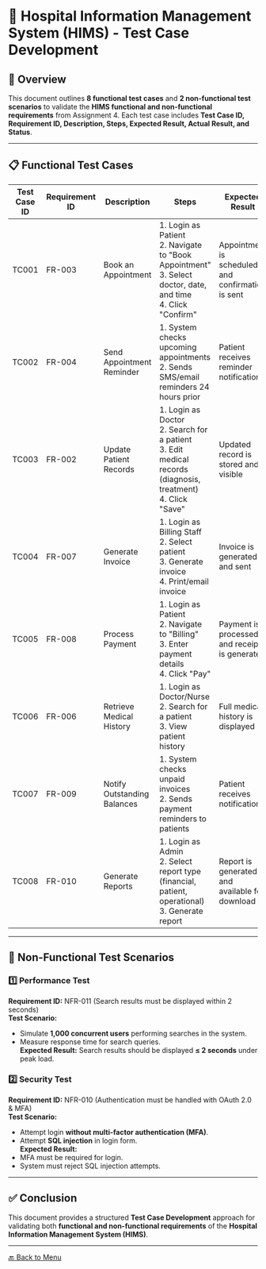 # 🏥 Hospital Information Management System (HIMS) - Test Case Development

## 📌 Overview
This document outlines **8 functional test cases** and **2 non-functional test scenarios** to validate the **HIMS functional and non-functional requirements** from Assignment 4. Each test case includes **Test Case ID, Requirement ID, Description, Steps, Expected Result, Actual Result, and Status**.

---

## 📋 Functional Test Cases  

| **Test Case ID** | **Requirement ID** | **Description** | **Steps** | **Expected Result** | **Actual Result** | **Status** |
|-----------------|------------------|----------------|-----------|------------------|----------------|--------|
| TC001 | FR-003 | Book an Appointment | 1. Login as Patient <br> 2. Navigate to "Book Appointment" <br> 3. Select doctor, date, and time <br> 4. Click "Confirm" | Appointment is scheduled, and confirmation is sent |  |  |
| TC002 | FR-004 | Send Appointment Reminder | 1. System checks upcoming appointments <br> 2. Sends SMS/email reminders 24 hours prior | Patient receives reminder notification |  |  |
| TC003 | FR-002 | Update Patient Records | 1. Login as Doctor <br> 2. Search for a patient <br> 3. Edit medical records (diagnosis, treatment) <br> 4. Click "Save" | Updated record is stored and visible |  |  |
| TC004 | FR-007 | Generate Invoice | 1. Login as Billing Staff <br> 2. Select patient <br> 3. Generate invoice <br> 4. Print/email invoice | Invoice is generated and sent |  |  |
| TC005 | FR-008 | Process Payment | 1. Login as Patient <br> 2. Navigate to "Billing" <br> 3. Enter payment details <br> 4. Click "Pay" | Payment is processed and receipt is generated |  |  |
| TC006 | FR-006 | Retrieve Medical History | 1. Login as Doctor/Nurse <br> 2. Search for a patient <br> 3. View patient history | Full medical history is displayed |  |  |
| TC007 | FR-009 | Notify Outstanding Balances | 1. System checks unpaid invoices <br> 2. Sends payment reminders to patients | Patient receives notification |  |  |
| TC008 | FR-010 | Generate Reports | 1. Login as Admin <br> 2. Select report type (financial, patient, operational) <br> 3. Generate report | Report is generated and available for download |  |  |

---

## 🚀 Non-Functional Test Scenarios  

### **1️⃣ Performance Test**  
**Requirement ID:** NFR-011 (Search results must be displayed within 2 seconds)  
**Test Scenario:**  
- Simulate **1,000 concurrent users** performing searches in the system.  
- Measure response time for search queries.  
**Expected Result:** Search results should be displayed **≤ 2 seconds** under peak load.  

### **2️⃣ Security Test**  
**Requirement ID:** NFR-010 (Authentication must be handled with OAuth 2.0 & MFA)  
**Test Scenario:**  
- Attempt login **without multi-factor authentication (MFA)**.  
- Attempt **SQL injection** in login form.  
**Expected Result:**  
- MFA must be required for login.  
- System must reject SQL injection attempts.  

---

## ✅ Conclusion  
This document provides a structured **Test Case Development** approach for validating both **functional and non-functional requirements** of the **Hospital Information Management System (HIMS)**.  

---
[🔙 Back to Menu](./TestAndUseCaseDocument.md)  
